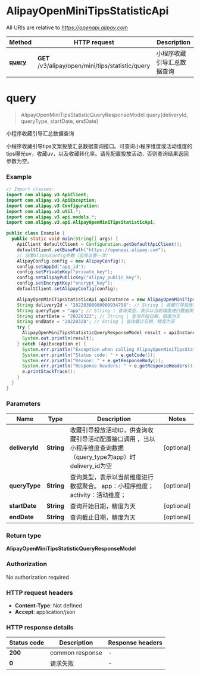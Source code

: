 # AlipayOpenMiniTipsStatisticApi

All URIs are relative to *https://openapi.alipay.com*

| Method | HTTP request | Description |
|------------- | ------------- | -------------|
| [**query**](AlipayOpenMiniTipsStatisticApi.md#query) | **GET** /v3/alipay/open/mini/tips/statistic/query | 小程序收藏引导汇总数据查询 |


<a name="query"></a>
# **query**
> AlipayOpenMiniTipsStatisticQueryResponseModel query(deliveryId, queryType, startDate, endDate)

小程序收藏引导汇总数据查询

小程序收藏引导tips文案投放汇总数据查询接口。可查询小程序维度或活动维度的tips曝光uv，收藏uv，以及收藏转化率。请先配置投放活动，否则查询结果返回参数为空。

### Example
```java
// Import classes:
import com.alipay.v3.ApiClient;
import com.alipay.v3.ApiException;
import com.alipay.v3.Configuration;
import com.alipay.v3.util.*;
import com.alipay.v3.api.models.*;
import com.alipay.v3.api.AlipayOpenMiniTipsStatisticApi;

public class Example {
  public static void main(String[] args) {
    ApiClient defaultClient = Configuration.getDefaultApiClient();
    defaultClient.setBasePath("https://openapi.alipay.com");
    // 设置alipayConfig参数（全局设置一次）
    AlipayConfig config = new AlipayConfig();
    config.setAppId("app_id");
    config.setPrivateKey("private_key");
    config.setAlipayPublicKey("alipay_public_key");
    config.setEncryptKey("encrypt_key");
    defaultClient.setAlipayConfig(config);

    AlipayOpenMiniTipsStatisticApi apiInstance = new AlipayOpenMiniTipsStatisticApi(defaultClient);
    String deliveryId = "20220308000000934758"; // String | 收藏引导投放活动ID，供查询收藏引导活动配置接口调用 ，当以小程序维度查询数据（query_type为app）时delivery_id为空
    String queryType = "app"; // String | 查询类型，表示以当前维度进行数据聚合。 app：小程序维度；activity：活动维度；
    String startDate = "20220322"; // String | 查询开始日期，精度为天
    String endDate = "20220328"; // String | 查询截止日期，精度为天
    try {
      AlipayOpenMiniTipsStatisticQueryResponseModel result = apiInstance.query(deliveryId, queryType, startDate, endDate);
      System.out.println(result);
    } catch (ApiException e) {
      System.err.println("Exception when calling AlipayOpenMiniTipsStatisticApi#query");
      System.err.println("Status code: " + e.getCode());
      System.err.println("Reason: " + e.getResponseBody());
      System.err.println("Response headers: " + e.getResponseHeaders());
      e.printStackTrace();
    }
  }
}
```

### Parameters

| Name | Type | Description  | Notes |
|------------- | ------------- | ------------- | -------------|
| **deliveryId** | **String**| 收藏引导投放活动ID，供查询收藏引导活动配置接口调用 ，当以小程序维度查询数据（query_type为app）时delivery_id为空 | [optional] |
| **queryType** | **String**| 查询类型，表示以当前维度进行数据聚合。 app：小程序维度；activity：活动维度； | [optional] |
| **startDate** | **String**| 查询开始日期，精度为天 | [optional] |
| **endDate** | **String**| 查询截止日期，精度为天 | [optional] |

### Return type

**AlipayOpenMiniTipsStatisticQueryResponseModel**

### Authorization

No authorization required

### HTTP request headers

 - **Content-Type**: Not defined
 - **Accept**: application/json

### HTTP response details
| Status code | Description | Response headers |
|-------------|-------------|------------------|
| **200** | common response |  -  |
| **0** | 请求失败 |  -  |


